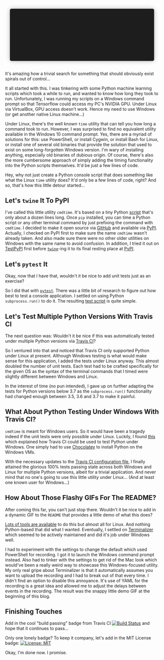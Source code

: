 
![](/images/python/cmdtimedemo.gif)

It's amazing how a trivial search for something that should obviously exist spirals out of control...

It all started with this. I was tinkering with some Python machine learning scripts which took a while to run, and wanted to know how long they took to run. Unfortunately, I was running my scripts on a Windows command prompt so that Tensorflow could access my PC's NVIDIA GPU. Under Linux via VirtualBox, GPU access doesn't work. Hence my need to use Windows (or get another native Linux machine...)

Under Linux, there's the well known `time` utility that can tell you how long a command took to run. However, I was surprised to find no equivalent utility available in the Windows 10 command prompt. Yes, there are a myriad of solutions for this: use PowerShell, or install Cygwin, or install Bash for Linux, or install one of several old binaries that provide the solution that used to exist on some long-forgotten Windows version. I'm wary of installing anything, especially old binaries of dubious origin. Of course, there's also the more cumbersome approach of simply adding the timing functionality into the Python scripts themselves. It'd be just a few lines of code.

Hey, why not just create a Python console script that does something like what the Linux `time` utility does? It'd only be a few lines of code, right? And so, that's how this little detour started...

<!-- TEASER_END -->

## Let's `twine` It To PyPI
I've called this little utility `cmdtime`. It's based on a tiny Python [script](https://github.com/ravi-chandran/cmdtime/blob/master/cmdtime/cmdtime.py) that's only about a dozen lines long. Once `pip` installed, you can time a Python script or any other terminal command by just prefixing the command with `cmdtime`. I decided to make it open source via [GitHub](https://github.com/ravi-chandran/cmdtime) and available via [PyPI](https://pypi.org/project/cmdtime/). Actually, I checked on PyPI first to make sure the name `cmdtime` wasn't already taken. And also made sure there were no other older utilities on Windows with the same name to avoid confusion. In addition, I tried it out on [TestPyPI](https://test.pypi.org/) first before [`twine`](https://github.com/pypa/twine)-ing it to its final resting place at [PyPI](https://pypi.org/project/cmdtime/).

## Let's `pytest` It
Okay, now that I have that, wouldn't it be nice to add unit tests just as an exercise?

So I did that with [`pytest`](https://github.com/pytest-dev/pytest). There was a little bit of research to figure out how best to test a console application. I settled on using Python `subprocess.run()` to do it. The resulting [test script](https://github.com/ravi-chandran/cmdtime/blob/master/tests/test_cmdtime.py) is quite simple.

## Let's Test Multiple Python Versions With Travis CI
The next question was: Wouldn't it be nice if this was automatically tested under multiple Python versions via [Travis CI](https://travis-ci.org/)?

So I ventured into that and noticed that Travis CI only supported Python under Linux at present. Although Windows testing is what would make sense for this application, I added the tests under Linux anyway. This almost doubled the number of unit tests. Each test had to be crafted specifically for the given OS as the syntax of the terminal commands that I timed were slightly different between Windows and Linux.

In the interest of time (no pun intended), I gave up on further adapting the tests for Python versions below 3.7 as the `subprocess.run()` functionality had changed enough between 3.5, 3.6 and 3.7 to make it painful.

## What About Python Testing Under Windows With Travis CI?
`cmdtime` is meant for Windows users. So it would have been a tragedy indeed if the unit tests were only possible under Linux. Luckily, I found [this](https://gist.github.com/shaypal5/7fd766933fb265af6f71a88cb91dd08c) which explained how Travis CI could be used to test Python under Windows. One simply had to use [Chocolatey](https://chocolatey.org/) to install Python on the Windows VMs.

With the necessary updates to the [Travis CI configuration file](https://github.com/ravi-chandran/cmdtime/blob/master/.travis.yaml), I finally attained the  glorious 100% tests passing state across both Windows and Linux for multiple Python versions, albeit for a trivial application. And never mind that no one's going to use this little utility under Linux... (And at least one known user for Windows...)

## How About Those Flashy GIFs For The README?
After coming this far, you can't just stop there. Wouldn't it be nice to add in a dynamic GIF to the `README` that provides a little demo of what this does? 

[Lots of tools are available](https://intoli.com/blog/terminal-recorders/) to do this but almost all for Linux. And nothing Python-based that did what I wanted. Eventually, I settled on [Terminalizer](https://terminalizer.com/) which seemed to be actively maintained and did it's job under Windows well.

I had to experiment with the settings to change the default which used PowerShell for recording. I got it to launch the Windows command prompt instead. Also had to tinker with the settings to get rid of the Mac look which would've been a really weird way to showcase this Windows-focused utility. My only real gripe about Terminalizer is that it automatically assumes you want to upload the recording and I had to break out of that every time. I didn't find an option to disable this annoyance. It's use of YAML for the recording is a great idea and allowed me to adjust the delays between events in the recording. The result was the snappy little demo GIF at the beginning of this blog.

## Finishing Touches
Add in the cool "build passing" badge from Travis CI [![Build Status](https://travis-ci.org/ravi-chandran/cmdtime.svg?branch=master)](https://travis-ci.org/ravi-chandran/cmdtime) and hope that it continues to pass...

Only one lonely badge? To keep it company, let's add in the MIT License badge:
[![License: MIT](https://img.shields.io/badge/License-MIT-yellow.svg)](https://opensource.org/licenses/MIT)

Okay, I'm done now. I promise.
